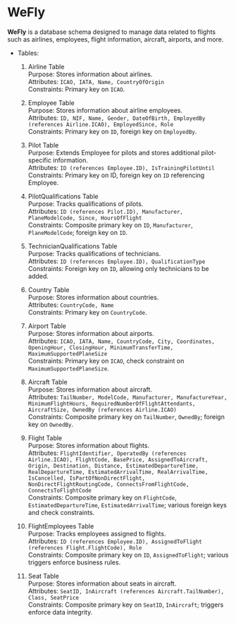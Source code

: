 <h1>WeFly</h1>

<strong>WeFly</strong> is a database schema designed to manage data related to flights such as airlines, employees, flight information, 
aircraft, airports, and more.

- Tables:

  1. Airline Table<br>
  Purpose: Stores information about airlines.<br>
  Attributes: `ICAO, IATA, Name, CountryOfOrigin`<br>
  Constraints: Primary key on `ICAO`.

  3. Employee Table<br>
  Purpose: Stores information about airline employees.<br>
  Attributes: `ID, NIF, Name, Gender, DateOfBirth, EmployedBy (references Airline.ICAO), EmployedSince, Role`<br>
  Constraints: Primary key on `ID`, foreign key on `EmployedBy`.

  4. Pilot Table<br>
  Purpose: Extends Employee for pilots and stores additional pilot-specific information.<br>
  Attributes: `ID (references Employee.ID), IsTrainingPilotUntil`<br>
  Constraints: Primary key on ID, foreign key on `ID` referencing Employee.

  5. PilotQualifications Table<br>
  Purpose: Tracks qualifications of pilots.<br>
  Attributes: `ID (references Pilot.ID), Manufacturer, PlaneModelCode, Since, HoursOfFlight`<br>
  Constraints: Composite primary key on `ID`, `Manufacturer`, `PlaneModelCode`; foreign key on `ID`.

  6. TechnicianQualifications Table<br>
  Purpose: Tracks qualifications of technicians.<br>
  Attributes: `ID (references Employee.ID), QualificationType`<br>
  Constraints: Foreign key on `ID`, allowing only technicians to be added.

  7. Country Table<br>
  Purpose: Stores information about countries.<br>
  Attributes: `CountryCode, Name`<br>
  Constraints: Primary key on `CountryCode`.

  8. Airport Table<br>
  Purpose: Stores information about airports.<br>
  Attributes: `ICAO, IATA, Name, CountryCode, City, Coordinates, OpeningHour, ClosingHour, MinimumTransferTime, MaximumSupportedPlaneSize`<br>
  Constraints: Primary key on `ICAO`, check constraint on `MaximumSupportedPlaneSize`.

  9. Aircraft Table<br>
  Purpose: Stores information about aircraft.<br>
  Attributes: `TailNumber, ModelCode, Manufacturer, ManufactureYear, MinimumFlightHours, RequiredNumberOfFlightAttendants, AircraftSize, OwnedBy (references Airline.ICAO)`<br>
  Constraints: Composite primary key on `TailNumber`, `OwnedBy`; foreign key on `OwnedBy`.

  10. Flight Table<br>
  Purpose: Stores information about flights.<br>
  Attributes: `FlightIdentifier, OperatedBy (references Airline.ICAO), FlightCode, BasePrice, AssignedToAircraft, Origin, Destination, Distance, EstimatedDepartureTime, RealDepartureTime, EstimatedArrivalTime, RealArrivalTime, IsCancelled, IsPartOfNonDirectFlight, NonDirectFlightRoutingCode, ConnectsFromFlightCode, ConnectsToFlightCode`<br>
  Constraints: Composite primary key on `FlightCode`, `EstimatedDepartureTime`, `EstimatedArrivalTime`; various foreign keys and check constraints.

  11. FlightEmployees Table<br>
  Purpose: Tracks employees assigned to flights.<br>
  Attributes: `ID (references Employee.ID), AssignedToFlight (references Flight.FlightCode), Role`<br>
  Constraints: Composite primary key on `ID`, `AssignedToFlight`; various triggers enforce business rules.

  12. Seat Table<br>
  Purpose: Stores information about seats in aircraft.<br>
  Attributes: `SeatID, InAircraft (references Aircraft.TailNumber), Class, SeatPrice`<br>
  Constraints: Composite primary key on `SeatID`, `InAircraft`; triggers enforce data integrity.
